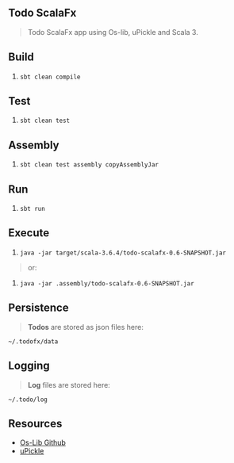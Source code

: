 Todo ScalaFx
------------
>Todo ScalaFx app using Os-lib, uPickle and Scala 3.

Build
-----
1. ```sbt clean compile```

Test
----
1. ```sbt clean test```

Assembly
--------
1. ```sbt clean test assembly copyAssemblyJar```

Run
---
1. ```sbt run```

Execute
-------
1. ```java -jar target/scala-3.6.4/todo-scalafx-0.6-SNAPSHOT.jar```
>or:
1. ```java -jar .assembly/todo-scalafx-0.6-SNAPSHOT.jar```

Persistence
-----------
>**Todos** are stored as json files here:
```
~/.todofx/data
```

Logging
-------
>**Log** files are stored here:
```
~/.todo/log
```

Resources
---------
* [Os-Lib Github](https://github.com/com-lihaoyi/os-lib)
* [uPickle](https://github.com/com-lihaoyi/upickle)
